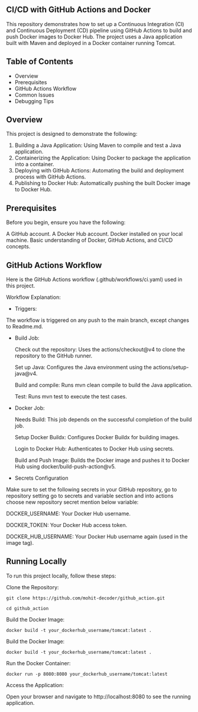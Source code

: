 CI/CD with GitHub Actions and Docker
------------------------------------
This repository demonstrates how to set up a Continuous Integration (CI) and Continuous Deployment (CD) pipeline using GitHub Actions to build and push Docker images to Docker Hub. The project uses a Java application built with Maven and deployed in a Docker container running Tomcat.

Table of Contents
-----------------
-  Overview
-  Prerequisites
-  GitHub Actions Workflow
-  Common Issues
-  Debugging Tips

Overview
-----------
This project is designed to demonstrate the following:

  1.  Building a Java Application: Using Maven to compile and test a Java application.
  2.  Containerizing the Application: Using Docker to package the application into a container.
  3.  Deploying with GitHub Actions: Automating the build and deployment process with GitHub Actions.
  4.  Publishing to Docker Hub: Automatically pushing the built Docker image to Docker Hub.

Prerequisites
-------------
Before you begin, ensure you have the following:

  A GitHub account.
  A Docker Hub account.
  Docker installed on your local machine.
  Basic understanding of Docker, GitHub Actions, and CI/CD concepts.

GitHub Actions Workflow
-----------------------
Here is the GitHub Actions workflow (.github/workflows/ci.yaml) used in this project.

Workflow Explanation:
-  Triggers:

The workflow is triggered on any push to the main branch, except changes to Readme.md.
-  Build Job:

    Check out the repository: Uses the actions/checkout@v4 to clone the repository to the GitHub runner.
    
    Set up Java: Configures the Java environment using the actions/setup-java@v4.
    
    Build and compile: Runs mvn clean compile to build the Java application.
    
    Test: Runs mvn test to execute the test cases.

- Docker Job:

    Needs Build: This job depends on the successful completion of the build job.
  
    Setup Docker Buildx: Configures Docker Buildx for building images.
  
    Login to Docker Hub: Authenticates to Docker Hub using secrets.
  
    Build and Push Image: Builds the Docker image and pushes it to Docker Hub using docker/build-push-action@v5.

-  Secrets Configuration

  Make sure to set the following secrets in your GitHub repository, go to repository setting go to secrets and variable section and into actions choose new repository secret mention below variable:
  
  DOCKER_USERNAME: Your Docker Hub username.
    
  DOCKER_TOKEN: Your Docker Hub access token.
    
  DOCKER_HUB_USERNAME: Your Docker Hub username again (used in the image tag).

Running Locally
---------------
To run this project locally, follow these steps:

Clone the Repository:

    git clone https://github.com/mohit-decoder/github_action.git 
    
    cd github_action
    
Build the Docker Image:

    docker build -t your_dockerhub_username/tomcat:latest .

Build the Docker Image:

    docker build -t your_dockerhub_username/tomcat:latest .

Run the Docker Container:

    docker run -p 8080:8080 your_dockerhub_username/tomcat:latest

Access the Application:

Open your browser and navigate to http://localhost:8080 to see the running application.
